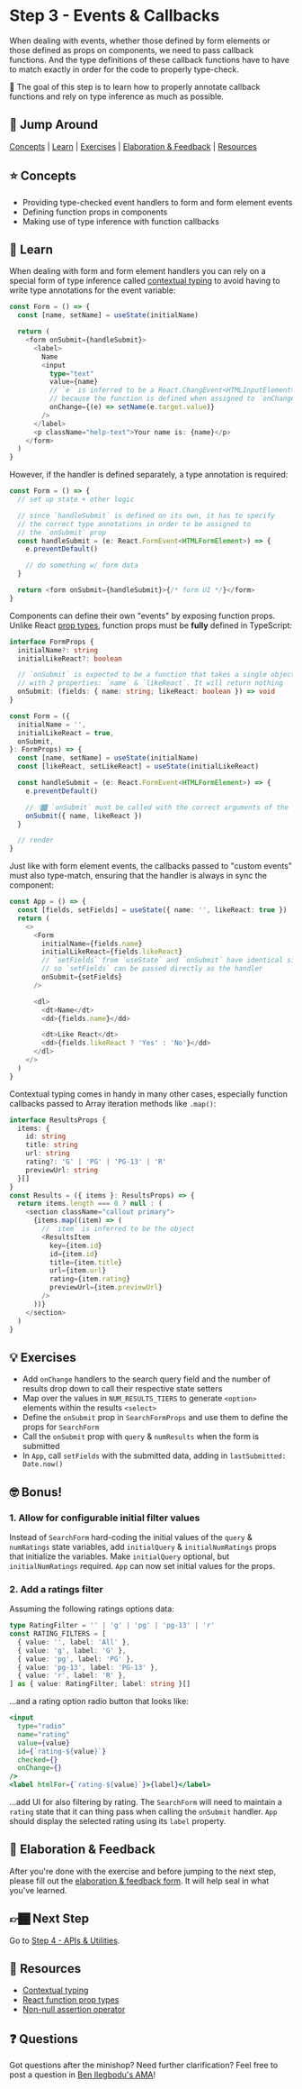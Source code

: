 # Step 3 - Events & Callbacks

When dealing with events, whether those defined by form elements or those defined as props on components, we need to pass callback functions. And the type definitions of these callback functions have to have to match exactly in order for the code to properly type-check.

🏅 The goal of this step is to learn how to properly annotate callback functions and rely on type inference as much as possible.

## 🐇 Jump Around

[Concepts](#-concepts) | [Learn](#-learn) | [Exercises](#-exercises) | [Elaboration & Feedback](#-elaboration--feedback) | [Resources](#-resources)

## ⭐ Concepts

- Providing type-checked event handlers to form and form element events
- Defining function props in components
- Making use of type inference with function callbacks

## 📝 Learn

When dealing with form and form element handlers you can rely on a special form of type inference called [contextual typing](https://www.typescriptlang.org/docs/handbook/type-inference.html#contextual-typing) to avoid having to write type annotations for the event variable:

```ts
const Form = () => {
  const [name, setName] = useState(initialName)

  return (
    <form onSubmit={handleSubmit}>
      <label>
        Name
        <input
          type="text"
          value={name}
          // `e` is inferred to be a React.ChangEvent<HTMLInputElement>
          // because the function is defined when assigned to `onChange`
          onChange={(e) => setName(e.target.value)}
        />
      </label>
      <p className="help-text">Your name is: {name}</p>
    </form>
  )
}
```

However, if the handler is defined separately, a type annotation is required:

```ts
const Form = () => {
  // set up state + other logic

  // since `handleSubmit` is defined on its own, it has to specify
  // the correct type annotations in order to be assigned to
  // the `onSubmit` prop
  const handleSubmit = (e: React.FormEvent<HTMLFormElement>) => {
    e.preventDefault()

    // do something w/ form data
  }

  return <form onSubmit={handleSubmit}>{/* form UI */}</form>
}
```

Components can define their own "events" by exposing function props. Unlike React [prop types](https://reactjs.org/docs/typechecking-with-proptypes.html), function props must be **fully** defined in TypeScript:

```ts
interface FormProps {
  initialName?: string
  initialLikeReact?: boolean

  // `onSubmit` is expected to be a function that takes a single object parameter
  // with 2 properties: `name` & `likeReact`. It will return nothing
  onSubmit: (fields: { name: string; likeReact: boolean }) => void
}

const Form = ({
  initialName = '',
  initialLikeReact = true,
  onSubmit,
}: FormProps) => {
  const [name, setName] = useState(initialName)
  const [likeReact, setLikeReact] = useState(initialLikeReact)

  const handleSubmit = (e: React.FormEvent<HTMLFormElement>) => {
    e.preventDefault()

    // 👇🏾 `onSubmit` must be called with the correct arguments of the right types
    onSubmit({ name, likeReact })
  }

  // render
}
```

Just like with form element events, the callbacks passed to "custom events" must also type-match, ensuring that the handler is always in sync the component:

```ts
const App = () => {
  const [fields, setFields] = useState({ name: '', likeReact: true })
  return (
    <>
      <Form
        initialName={fields.name}
        initialLikeReact={fields.likeReact}
        // `setFields` from `useState` and `onSubmit` have identical signatures
        // so `setFields` can be passed directly as the handler
        onSubmit={setFields}
      />

      <dl>
        <dt>Name</dt>
        <dd>{fields.name}</dd>

        <dt>Like React</dt>
        <dd>{fields.likeReact ? 'Yes' : 'No'}</dd>
      </dl>
    </>
  )
}
```

Contextual typing comes in handy in many other cases, especially function callbacks passed to Array iteration methods like `.map()`:

```ts
interface ResultsProps {
  items: {
    id: string
    title: string
    url: string
    rating?: 'G' | 'PG' | 'PG-13' | 'R'
    previewUrl: string
  }[]
}
const Results = ({ items }: ResultsProps) => {
  return items.length === 0 ? null : (
    <section className="callout primary">
      {items.map((item) => (
        // `item` is inferred to be the object
        <ResultsItem
          key={item.id}
          id={item.id}
          title={item.title}
          url={item.url}
          rating={item.rating}
          previewUrl={item.previewUrl}
        />
      ))}
    </section>
  )
}
```

## 💡 Exercises

- Add `onChange` handlers to the search query field and the number of results drop down to call their respective state setters
- Map over the values in `NUM_RESULTS_TIERS` to generate `<option>` elements within the results `<select>`
- Define the `onSubmit` prop in `SearchFormProps` and use them to define the props for `SearchForm`
- Call the `onSubmit` prop with `query` & `numResults` when the form is submitted
- In `App`, call `setFields` with the submitted data, adding in `lastSubmitted: Date.now()`

## 🤓 Bonus!

### 1. Allow for configurable initial filter values

Instead of `SearchForm` hard-coding the initial values of the `query` & `numRatings` state variables, add `initialQuery` & `initialNumRatings` props that initialize the variables. Make `initialQuery` optional, but `initialNumRatings` required. `App` can now set initial values for the props.

### 2. Add a ratings filter

Assuming the following ratings options data:

```ts
type RatingFilter = '' | 'g' | 'pg' | 'pg-13' | 'r'
const RATING_FILTERS = [
  { value: '', label: 'All' },
  { value: 'g', label: 'G' },
  { value: 'pg', label: 'PG' },
  { value: 'pg-13', label: 'PG-13' },
  { value: 'r', label: 'R' },
] as { value: RatingFilter; label: string }[]
```

...and a rating option radio button that looks like:

```jsx
<input
  type="radio"
  name="rating"
  value={value}
  id={`rating-${value}`}
  checked={}
  onChange={}
/>
<label htmlFor={`rating-${value}`}>{label}</label>
```

...add UI for also filtering by rating. The `SearchForm` will need to maintain a `rating` state that it can thing pass when calling the `onSubmit` handler. `App` should display the selected rating using its `label` property.

## 🧠 Elaboration & Feedback

After you're done with the exercise and before jumping to the next step, please fill out the [elaboration & feedback form](https://docs.google.com/forms/d/e/1FAIpQLScRocWvtbrl4XmT5_NRiE8bSK3CMZil-ZQByBAt8lpsurcRmw/viewform?usp=pp_url&entry.1671251225=TypeScript+For+React+Developers+Minishop&entry.1984987236=Step+3+-+Events+%26+Callbacks). It will help seal in what you've learned.

## 👉🏾 Next Step

Go to [Step 4 - APIs & Utilities](../04-apis).

## 📕 Resources

- [Contextual typing](https://www.typescriptlang.org/docs/handbook/type-inference.html#contextual-typing)
- [React function prop types](https://www.benmvp.com/blog/react-prop-types-with-typescript/#function-types)
- [Non-null assertion operator](https://www.typescriptlang.org/docs/handbook/release-notes/typescript-2-0.html#non-null-assertion-operator)

## ❓ Questions

Got questions after the minishop? Need further clarification? Feel free to post a question in [Ben Ilegbodu's AMA](https://www.benmvp.com/ama/)!
